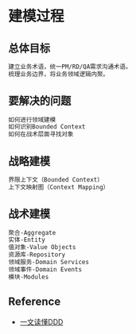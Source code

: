 # 建模过程
## 总体目标
```md
建立业务术语，统一PM/RD/QA需求沟通术语。
梳理业务边界，将业务领域逻辑内聚。
```
## 要解决的问题
```md
如何进行领域建模
如何识别Bounded Context
如何在战术层面寻找对象
```

## 战略建模
```md
界限上下文（Bounded Context）
上下文映射图（Context Mapping）
```

## 战术建模
```md
聚合-Aggregate
实体-Entity
值对象-Value Objects
资源库-Repository
领域服务-Domain Services
领域事件-Domain Events
模块-Modules
```


## Reference
* [一文读懂DDD](https://www.cnblogs.com/xiguain/p/10939679.html)